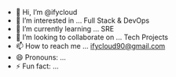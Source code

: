 - 👋 Hi, I’m @ifycloud
- 👀 I’m interested in ... Full Stack & DevOps 
- 🌱 I’m currently learning ... SRE
- 💞️ I’m looking to collaborate on ... Tech Projects
- 📫 How to reach me ... ifycloud90@gmail.com
- 😄 Pronouns: ...
- ⚡ Fun fact: ...

<!---
ifycloud/ifycloud is a ✨ special ✨ repository because its `README.md` (this file) appears on your GitHub profile.
You can click the Preview link to take a look at your changes.
--->
